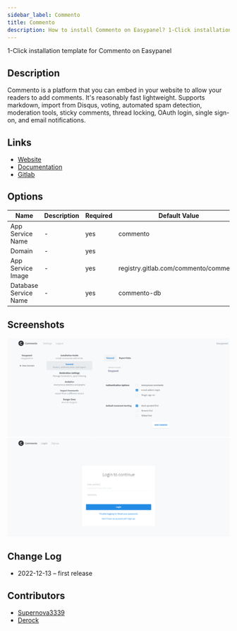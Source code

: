 ```yaml
---
sidebar_label: Commento
title: Commento
description: How to install Commento on Easypanel? 1-Click installation template for Commento on Easypanel
---
```


<!-- generated -->

1-Click installation template for Commento on Easypanel

## Description

Commento is a platform that you can embed in your website to allow your readers to add comments. It's reasonably fast lightweight. Supports markdown, import from Disqus, voting, automated spam detection, moderation tools, sticky comments, thread locking, OAuth login, single sign-on, and email notifications.

## Links

- [Website](https://commento.io/)
- [Documentation](https://commento.io/)
- [Gitlab](https://gitlab.com/commento/commento)

## Options

Name | Description | Required | Default Value
-|-|-|-
App Service Name | - | yes | commento
Domain | - | yes | 
App Service Image | - | yes | registry.gitlab.com/commento/commento
Database Service Name | - | yes | commento-db

## Screenshots

![Commento Screenshot](./assets/screenshot1.png)
![Commento Screenshot](./assets/screenshot2.png)

## Change Log

- 2022-12-13 – first release

## Contributors

- [Supernova3339](https://github.com/Supernova3339)
- [Derock](https://github.com/ItzDerock)
